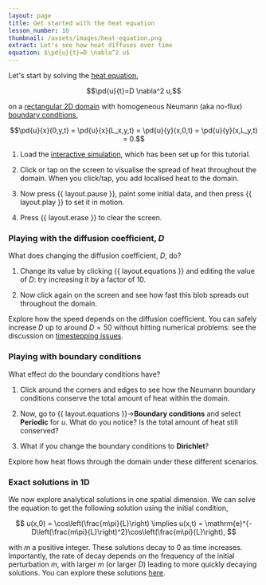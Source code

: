 ```yaml
---
layout: page
title: Get started with the heat equation
lesson_number: 10
thumbnail: /assets/images/heat-equation.png
extract: Let's see how heat diffuses over time
equation: $\pd{u}{t}=D \nabla^2 u$
---
```

Let's start by solving the [heat equation](https://en.wikipedia.org/wiki/Heat_equation),

$$\pd{u}{t}=D \nabla^2 u,$$

on a [rectangular 2D domain](/user-guide/quick-start#domain-shape) with homogeneous Neumann (aka no-flux) [boundary conditions](/user-guide/quick-start#boundary-conditions),

$$\pd{u}{x}(0,y,t) = \pd{u}{x}(L_x,y,t) = \pd{u}{y}(x,0,t) = \pd{u}{y}(x,L_y,t) = 0.$$

1. Load the [interactive simulation](/sim/?preset=heatEquation), which has been set up for this tutorial.

1. Click or tap on the screen to visualise the spread of heat throughout the domain. When you click/tap, you add localised heat to the domain.

1. Now press {{ layout.pause }}, paint some initial data, and then press {{ layout.play }} to set it in motion.

1. Press {{ layout.erase }} to clear the screen. 

### Playing with the diffusion coefficient, $D$

What does changing the diffusion coefficient, $D$, do? 

1. Change its value by clicking {{ layout.equations }} and editing the value of $D$: try increasing it by a factor of 10. 

1. Now click again on the screen and see how fast this blob spreads out throughout the domain. 

Explore how the speed depends on the diffusion coefficient. You can safely increase $D$ up to around $D=50$ without hitting numerical problems: see the discussion on [timestepping issues](/user-guide/solver#timestepping). 

### Playing with boundary conditions

What effect do the boundary conditions have? 

1. Click around the corners and edges to see how the Neumann boundary conditions conserve the total amount of heat within the domain. 

1. Now, go to {{ layout.equations }}→**Boundary conditions** and select **Periodic** for $u$. What do you notice? Is the total amount of heat still conserved? 

1. What if you change the boundary conditions to **Dirichlet**? 

Explore how heat flows through the domain under these different scenarios.

### Exact solutions in 1D

We now explore analytical solutions in one spatial dimension. We can solve the equation to get the following solution using the initial condition,

$$
u(x,0) = \cos\left(\frac{m\pi}{L}\right) \implies u(x,t) = \mathrm{e}^{-D\left(\frac{m\pi}{L}\right)^2}\cos\left(\frac{m\pi}{L}\right),
$$

with $m$ a positive integer. These solutions decay to 0 as time increases. Importantly, the rate of decay depends on the frequency of the initial perturbation $m$, with larger $m$ (or larger $D$) leading to more quickly decaying solutions. You can explore these solutions [here](/sim/?preset=heatEquation1D).
